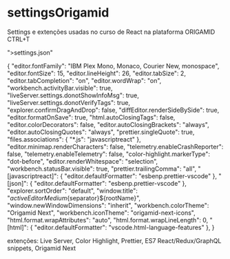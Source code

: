 # settingsOrigamid
Settings e extenções usadas no curso de React na plataforma ORIGAMID
CTRL+T

">settings.json"


{
    "editor.fontFamily": "IBM Plex Mono, Monaco, Courier New, monospace",
    "editor.fontSize": 15,
    "editor.lineHeight": 26,
    "editor.tabSize": 2,
    "editor.tabCompletion": "on",
    "editor.wordWrap": "on",
    "workbench.activityBar.visible": true,
    "liveServer.settings.donotShowInfoMsg": true,
    "liveServer.settings.donotVerifyTags": true,
    "explorer.confirmDragAndDrop": false,
    "diffEditor.renderSideBySide": true,
    "editor.formatOnSave": true,
    "html.autoClosingTags": false,
    "editor.colorDecorators": false,
    "editor.autoClosingBrackets": "always",
    "editor.autoClosingQuotes": "always",
    "prettier.singleQuote": true,
    "files.associations": {
      "*.js": "javascriptreact"
    },
    "editor.minimap.renderCharacters": false,
    "telemetry.enableCrashReporter": false,
    "telemetry.enableTelemetry": false,
    "color-highlight.markerType": "dot-before",
    "editor.renderWhitespace": "selection",
    "workbench.statusBar.visible": true,
    "prettier.trailingComma": "all",
    "[javascriptreact]": {
      "editor.defaultFormatter": "esbenp.prettier-vscode"
    },
    "[json]": {
      "editor.defaultFormatter": "esbenp.prettier-vscode"
    },
    "explorer.sortOrder": "default",
    "window.title": "${activeEditorMedium}${separator}${rootName}",
    "window.newWindowDimensions": "inherit",
    "workbench.colorTheme": "Origamid Next",
    "workbench.iconTheme": "origamid-next-icons",
    "html.format.wrapAttributes": "auto",
    "html.format.wrapLineLength": 0,
    "[html]": {
      "editor.defaultFormatter": "vscode.html-language-features"
    },
  }
  
  extenções:
  Live Server, Color Highlight, Prettier, ES7 React/Redux/GraphQL snippets, Origamid Next
  
 
